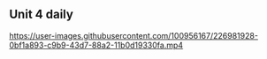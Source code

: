 ## Unit 4 daily


https://user-images.githubusercontent.com/100956167/226981928-0bf1a893-c9b9-43d7-88a2-11b0d19330fa.mp4

